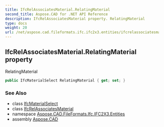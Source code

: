 ```yaml
---
title: IfcRelAssociatesMaterial.RelatingMaterial
second_title: Aspose.CAD for .NET API Reference
description: IfcRelAssociatesMaterial property. RelatingMaterial
type: docs
weight: 20
url: /net/aspose.cad.fileformats.ifc.ifc2x3.entities/ifcrelassociatesmaterial/relatingmaterial/
---
```

## IfcRelAssociatesMaterial.RelatingMaterial property

RelatingMaterial

```csharp
public IfcMaterialSelect RelatingMaterial { get; set; }
```

### See Also

* class [IfcMaterialSelect](../../../aspose.cad.fileformats.ifc.ifc2x3.types/ifcmaterialselect/)
* class [IfcRelAssociatesMaterial](../)
* namespace [Aspose.CAD.FileFormats.Ifc.IFC2X3.Entities](../../ifcrelassociatesmaterial/)
* assembly [Aspose.CAD](../../../)


